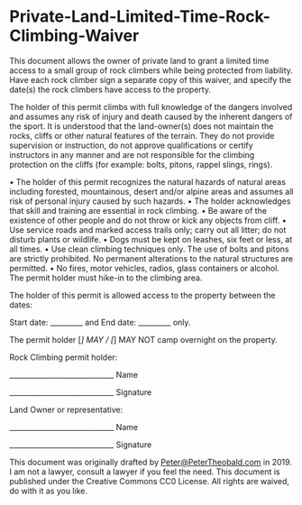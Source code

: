 # Private-Land-Limited-Time-Rock-Climbing-Waiver

This document allows the owner of private land to grant a limited time access to a small group of rock climbers while being protected from liability. Have each rock climber sign a separate copy of this waiver, and specify the date(s) the rock climbers have access to the property.

The holder of this permit climbs with full knowledge of the dangers involved and assumes any risk of injury and death caused by the inherent dangers of the sport. It is understood that the land-owner(s) does not maintain the rocks, cliffs or other natural features of the terrain. They do not provide supervision or instruction, do not approve qualifications or certify instructors in any manner and are not responsible for the climbing protection on the cliffs (for example: bolts, pitons, rappel slings, rings).

• The holder of this permit recognizes the natural hazards of natural areas including forested, mountainous, desert and/or alpine areas and assumes all risk of personal injury caused by such hazards.
• The holder acknowledges that skill and training are essential in rock climbing.
• Be aware of the existence of other people and do not throw or kick any objects from cliff.
• Use service roads and marked access trails only; carry out all litter; do not disturb plants or wildlife.
• Dogs must be kept on leashes, six feet or less, at all times.
• Use clean climbing techniques only. The use of bolts and pitons are strictly prohibited. No permanent alterations to the natural structures are permitted.
• No fires, motor vehicles, radios, glass containers or alcohol. The permit holder must hike-in to the climbing area. 

The holder of this permit is allowed access to the property between the dates:

Start date: _________ and End date: _________ only.

The permit holder [_] MAY / [_] MAY NOT camp overnight on the property.

Rock Climbing permit holder:

_____________________________ Name

_____________________________ Signature

Land Owner or representative:

_____________________________ Name

_____________________________ Signature


This document was originally drafted by Peter@PeterTheobald.com in 2019. I am not a lawyer, consult a lawyer if you feel the need. This document is published under the Creative Commons CC0 License. All rights are waived, do with it as you like.
